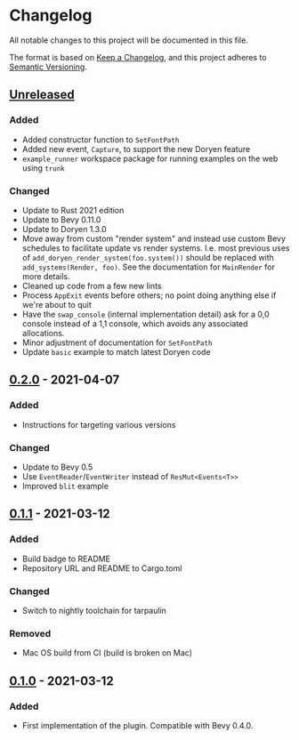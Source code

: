 # Changelog

All notable changes to this project will be documented in this file.

The format is based on [Keep a Changelog](https://keepachangelog.com/en/1.1.0/),
and this project adheres to [Semantic Versioning](https://semver.org/spec/v2.0.0.html).

## [Unreleased]

### Added

- Added constructor function to `SetFontPath`
- Added new event, `Capture`, to support the new Doryen feature
- `example_runner` workspace package for running examples on the web using `trunk`

### Changed

- Update to Rust 2021 edition
- Update to Bevy 0.11.0
- Update to Doryen 1.3.0
- Move away from custom "render system" and instead use custom Bevy schedules to facilitate update vs render systems. I.e. most previous uses of `add_doryen_render_system(foo.system())` should be replaced with `add_systems(Render, foo)`. See the documentation for `MainRender` for more details.
- Cleaned up code from a few new lints
- Process `AppExit` events before others; no point doing anything else if we're about to quit
- Have the `swap_console` (internal implementation detail) ask for a 0,0 console instead of a 1,1 console, which avoids any associated allocations.
- Minor adjustment of documentation for `SetFontPath`
- Update `basic` example to match latest Doryen code

## [0.2.0] - 2021-04-07

### Added

- Instructions for targeting various versions

### Changed

- Update to Bevy 0.5
- Use `EventReader`/`EventWriter` instead of `ResMut<Events<T>>`
- Improved `blit` example

## [0.1.1] - 2021-03-12

### Added

- Build badge to README
- Repository URL and README to Cargo.toml

### Changed

- Switch to nightly toolchain for tarpaulin

### Removed

- Mac OS build from CI (build is broken on Mac)

## [0.1.0] - 2021-03-12

### Added
- First implementation of the plugin. Compatible with Bevy 0.4.0.

[Unreleased]: https://github.com/alexschrod/bevy_doryen/compare/v0.2.0...HEAD
[0.2.0]: https://github.com/alexschrod/bevy_doryen/compare/v0.1.1...v0.2.0
[0.1.1]: https://github.com/alexschrod/bevy_doryen/compare/v0.1.0...v0.1.1
[0.1.0]: https://github.com/alexschrod/bevy_doryen/releases/tag/v0.1.0
